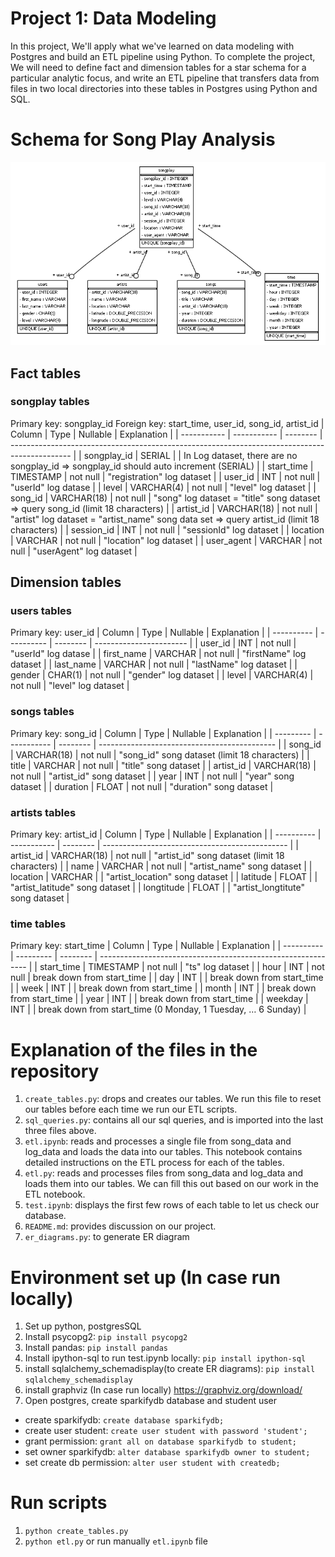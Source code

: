 # Project 1: Data Modeling
In this project, We'll apply what we've learned on data modeling with Postgres and build an ETL pipeline using Python. To complete the project, We will need to define fact and dimension tables for a star schema for a particular analytic focus, and write an ETL pipeline that transfers data from files in two local directories into these tables in Postgres using Python and SQL.

# Schema for Song Play Analysis


![SQL_ER_DIAGRAM](./sparkifydb_erd.png)


## Fact tables
### songplay tables
Primary key: songplay_id
Foreign key: start_time, user_id, song_id, artist_id
| Column      | Type        | Nullable | Explanation                                                                                  |
| ----------- | ----------- | -------- | --------------------------------------------------------------------------------------------- |
| songplay_id | SERIAL      |          | In Log dataset, there are no songplay_id => songplay_id should auto increment (SERIAL)        |
| start_time  | TIMESTAMP   | not null | "registration" log dataset                                                                    |
| user_id     | INT         | not null | "userId" log datase                                                                           |
| level       | VARCHAR(4)  | not null | "level" log dataset                                                                           |
| song_id     | VARCHAR(18) | not null | "song"   log dataset =  "title" song dataset => query song_id (limit 18 characters)           |
| artist_id   | VARCHAR(18) | not null | "artist"  log dataset =  "artist_name" song data set => query artist_id (limit 18 characters) |
| session_id  | INT         | not null | "sessionId" log dataset                                                                       |
| location    | VARCHAR     | not null | "location" log dataset                                                                        |
| user_agent  | VARCHAR     | not null | "userAgent" log dataset                                                                       |

## Dimension tables

### users tables
Primary key: user_id
| Column     | Type       | Nullable | Explanation            |
| ---------- | ---------- | -------- | ----------------------- |
| user_id    | INT        | not null | "userId" log datase     |
| first_name | VARCHAR    | not null | "firstName" log dataset |
| last_name  | VARCHAR    | not null | "lastName" log dataset  |
| gender     | CHAR(1)    | not null | "gender" log dataset    |
| level      | VARCHAR(4) | not null | "level" log dataset     |

### songs tables
Primary key: song_id
| Column    | Type        | Nullable | Explanation                                 |
| --------- | ----------- | -------- | -------------------------------------------- |
| song_id   | VARCHAR(18) | not null | "song_id" song dataset (limit 18 characters) |
| title     | VARCHAR     | not null | "title" song dataset                         |
| artist_id | VARCHAR(18) | not null | "artist_id" song dataset                     |
| year      | INT         | not null | "year" song dataset                          |
| duration  | FLOAT       | not null | "duration" song dataset                      |

### artists tables
Primary key: artist_id
| Column     | Type        | Nullable | Explanation                                   |
| ---------- | ----------- | -------- | ---------------------------------------------- |
| artist_id  | VARCHAR(18) | not null | "artist_id" song dataset (limit 18 characters) |
| name       | VARCHAR     | not null | "artist_name" song dataset                     |
| location   | VARCHAR     |          | "artist_location" song dataset                 |
| latitude   | FLOAT       |          | "artist_latitude" song dataset                 |
| longtitude | FLOAT       |          | "artist_longtitute" song dataset               |

### time tables
Primary key: start_time
| Column     | Type      | Nullable | Explanation                                                 |
| ---------- | --------- | -------- | ------------------------------------------------------------ |
| start_time | TIMESTAMP | not null | "ts" log dataset                                             |
| hour       | INT       | not null | break down from start_time                                   |
| day        | INT       |          | break down from start_time                                   |
| week       | INT       |          | break down from start_time                                   |
| month      | INT       |          | break down from start_time                                   |
| year       | INT       |          | break down from start_time                                   |
| weekday    | INT       |          | break down from start_time (0 Monday, 1 Tuesday, … 6 Sunday) |

# Explanation of the files in the repository
1. ```create_tables.py```: drops and creates our tables. We run this file to reset our tables before each time we run our ETL scripts.
2. ```sql_queries.py```: contains all our sql queries, and is imported into the last three files above.
3. ```etl.ipynb```: reads and processes a single file from song_data and log_data and loads the data into our tables. This notebook contains detailed instructions on the ETL process for each of the tables.
4. ```etl.py```: reads and processes files from song_data and log_data and loads them into our tables. We can fill this out based on our work in the ETL notebook.
5. ```test.ipynb```: displays the first few rows of each table to let us check our database.
6. ```README.md```: provides discussion on our project.
7. ```er_diagrams.py```: to generate ER diagram

# Environment set up (In case run locally)
1. Set up python, postgresSQL
2. Install psycopg2: ```pip install psycopg2```
3. Install pandas: ```pip install pandas```
4. Install ipython-sql to run test.ipynb locally: ```pip install ipython-sql```
5. install sqlalchemy_schemadisplay(to create ER diagrams): ```pip install sqlalchemy_schemadisplay```
6. install graphviz (In case run locally) https://graphviz.org/download/
7. Open postgres, create sparkifydb database and student user
- create sparkifydb: ```create database sparkifydb;```
- create user student:  ```create user student with password 'student';```
- grant permission: ```grant all on database sparkifydb to student;```
- set owner sparkifydb: ```alter database sparkifydb owner to student;```
- set create db permission: ```alter user student with createdb;```

# Run scripts

1. ```python create_tables.py```
2. ```python etl.py``` or run manually ```etl.ipynb``` file

